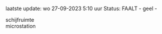 laatste update: 
wo 27-09-2023  5:10   uur 
Status: FAALT - geel - 
<div class="service R">schijfruimte</div><div class="service R">microstation</div>